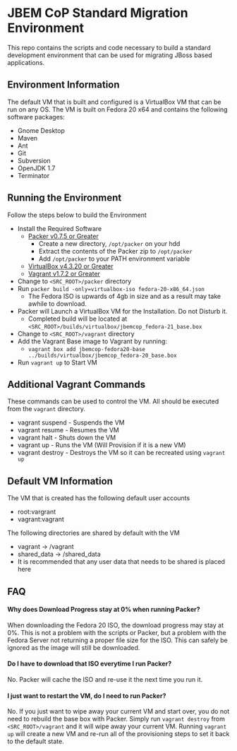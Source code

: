 # JBEM CoP Standard Migration Environment
This repo contains the scripts and code necessary to build a standard development environment that can be used for migrating JBoss based applications.

## Environment Information
The default VM that is built and configured is a VirtualBox VM that can be run on any OS. The VM is built on Fedora 20 x64 and contains the following software packages:
 - Gnome Desktop
 - Maven
 - Ant
 - Git
 - Subversion
 - OpenJDK 1.7
 - Terminator

## Running the Environment
Follow the steps below to build the Environment
  - Install the Required Software
    - [Packer v0.7.5 or Greater](https://packer.io/downloads.html)
      - Create a new directory, `/opt/packer` on your hdd
      - Extract the contents of the Packer zip to `/opt/packer`
      - Add `/opt/packer` to your PATH environment variable
    - [VirtualBox v4.3.20 or Greater](https://www.virtualbox.org/wiki/Downloads)
    - [Vagrant v1.7.2 or Greater](https://www.vagrantup.com/downloads.html)
  - Change to `<SRC_ROOT>/packer` directory
  - Run `packer build -only=virtualbox-iso fedora-20-x86_64.json`
    - The Fedora ISO is upwards of 4gb in size and as a result may take awhile to download.
  - Packer will Launch a VirtualBox VM for the Installation. Do not Disturb it.
    - Completed build will be located at `<SRC_ROOT>/builds/virtualbox/jbemcop_fedora-21_base.box`
  - Change to `<SRC_ROOT>/vagrant` directory
  - Add the Vagrant Base image to Vagrant by running:
    - `vagrant box add jbemcop-fedora20-base ../builds/virtualbox/jbemcop_fedora-20_base.box`
  - Run `vagrant up` to Start VM

## Additional Vagrant Commands
These commands can be used to control the VM. All should be executed from the `vagrant` directory.
  - vagrant suspend - Suspends the VM
  - vagrant resume - Resumes the VM
  - vagrant halt - Shuts down the VM
  - vagrant up - Runs the VM (Will Provision if it is a new VM)
  - vagrant destroy - Destroys the VM so it can be recreated using `vagrant up`

## Default VM Information
The VM that is created has the following default user accounts
 - root:vargrant
 - vagrant:vagrant

The following directories are shared by default with the VM
 - vagrant -> /vagrant
 - shared_data -> /shared_data
  - It is recommended that any user data that needs to be shared is placed here

## FAQ

#### Why does Download Progress stay at 0% when running Packer?
When downloading the Fedora 20 ISO, the download progress may stay at 0%. This is not a problem with the scripts or Packer, but a problem with the Fedora Server not returning a proper file size for the ISO. This can safely be ignored as the image will still be downloaded.

#### Do I have to download that ISO everytime I run Packer?
No. Packer will cache the ISO and re-use it the next time you run it.

#### I just want to restart the VM, do I need to run Packer?
No. If you just want to wipe away your current VM and start over, you do not need to rebuild the base box with Packer. Simply run `vagrant destroy` from `<SRC_ROOT>/vagrant` and it will wipe away your current VM. Running `vagrant up` will create a new VM and re-run all of the provisioning steps to set it back to the default state.
